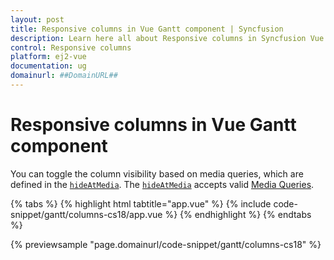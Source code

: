 ```yaml
---
layout: post
title: Responsive columns in Vue Gantt component | Syncfusion
description: Learn here all about Responsive columns in Syncfusion Vue Gantt component of Syncfusion Essential JS 2 and more.
control: Responsive columns 
platform: ej2-vue
documentation: ug
domainurl: ##DomainURL##
---
```


# Responsive columns in Vue Gantt component

You can toggle the column visibility based on media queries, which are defined in the [`hideAtMedia`](https://ej2.syncfusion.com/vue/documentation/api/gantt/column/#hideatmedia). The [`hideAtMedia`](https://ej2.syncfusion.com/vue/documentation/api/gantt/column/#hideatmedia) accepts valid [Media Queries]( http://cssmediaqueries.com/what-are-css-media-queries.html ).

{% tabs %}
{% highlight html tabtitle="app.vue" %}
{% include code-snippet/gantt/columns-cs18/app.vue %}
{% endhighlight %}
{% endtabs %}
        
{% previewsample "page.domainurl/code-snippet/gantt/columns-cs18" %}

